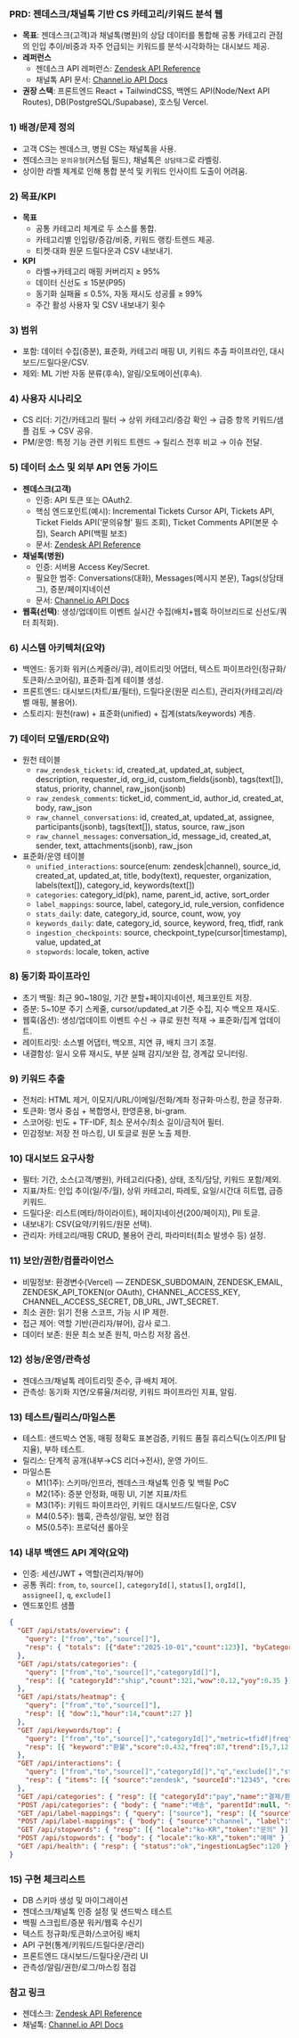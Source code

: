 ### PRD: 젠데스크/채널톡 기반 CS 카테고리/키워드 분석 웹

- **목표**: 젠데스크(고객)과 채널톡(병원)의 상담 데이터를 통합해 공통 카테고리 관점의 인입 추이/비중과 자주 언급되는 키워드를 분석·시각화하는 대시보드 제공.
- **레퍼런스**
  - 젠데스크 API 레퍼런스: [Zendesk API Reference](https://developer.zendesk.com/api-reference/)
  - 채널톡 API 문서: [Channel.io API Docs](https://api-doc.channel.io/)
- **권장 스택**: 프론트엔드 React + TailwindCSS, 백엔드 API(Node/Next API Routes), DB(PostgreSQL/Supabase), 호스팅 Vercel.

### 1) 배경/문제 정의
- 고객 CS는 젠데스크, 병원 CS는 채널톡을 사용.
- 젠데스크는 `문의유형`(커스텀 필드), 채널톡은 `상담태그`로 라벨링.
- 상이한 라벨 체계로 인해 통합 분석 및 키워드 인사이트 도출이 어려움.

### 2) 목표/KPI
- **목표**
  - 공통 카테고리 체계로 두 소스를 통합.
  - 카테고리별 인입량/증감/비중, 키워드 랭킹·트렌드 제공.
  - 티켓·대화 원문 드릴다운과 CSV 내보내기.
- **KPI**
  - 라벨→카테고리 매핑 커버리지 ≥ 95%
  - 데이터 신선도 ≤ 15분(P95)
  - 동기화 실패율 ≤ 0.5%, 자동 재시도 성공률 ≥ 99%
  - 주간 활성 사용자 및 CSV 내보내기 횟수

### 3) 범위
- 포함: 데이터 수집(증분), 표준화, 카테고리 매핑 UI, 키워드 추출 파이프라인, 대시보드/드릴다운/CSV.
- 제외: ML 기반 자동 분류(후속), 알림/오토메이션(후속).

### 4) 사용자 시나리오
- CS 리더: 기간/카테고리 필터 → 상위 카테고리/증감 확인 → 급증 항목 키워드/샘플 검토 → CSV 공유.
- PM/운영: 특정 기능 관련 키워드 트렌드 → 릴리스 전후 비교 → 이슈 전달.

### 5) 데이터 소스 및 외부 API 연동 가이드
- **젠데스크(고객)**
  - 인증: API 토큰 또는 OAuth2.
  - 핵심 엔드포인트(예시): Incremental Tickets Cursor API, Tickets API, Ticket Fields API(‘문의유형’ 필드 조회), Ticket Comments API(본문 수집), Search API(백필 보조)
  - 문서: [Zendesk API Reference](https://developer.zendesk.com/api-reference/)
- **채널톡(병원)**
  - 인증: 서버용 Access Key/Secret.
  - 필요한 범주: Conversations(대화), Messages(메시지 본문), Tags(상담태그), 증분/페이지네이션
  - 문서: [Channel.io API Docs](https://api-doc.channel.io/)
- **웹훅(선택)**: 생성/업데이트 이벤트 실시간 수집(배치+웹훅 하이브리드로 신선도/쿼터 최적화).

### 6) 시스템 아키텍처(요약)
- 백엔드: 동기화 워커(스케줄러/큐), 레이트리밋 어댑터, 텍스트 파이프라인(정규화/토큰화/스코어링), 표준화·집계 테이블 생성.
- 프론트엔드: 대시보드(차트/표/필터), 드릴다운(원문 리스트), 관리자(카테고리/라벨 매핑, 불용어).
- 스토리지: 원천(raw) + 표준화(unified) + 집계(stats/keywords) 계층.

### 7) 데이터 모델/ERD(요약)
- 원천 테이블
  - `raw_zendesk_tickets`: id, created_at, updated_at, subject, description, requester_id, org_id, custom_fields(jsonb), tags(text[]), status, priority, channel, raw_json(jsonb)
  - `raw_zendesk_comments`: ticket_id, comment_id, author_id, created_at, body, raw_json
  - `raw_channel_conversations`: id, created_at, updated_at, assignee, participants(jsonb), tags(text[]), status, source, raw_json
  - `raw_channel_messages`: conversation_id, message_id, created_at, sender, text, attachments(jsonb), raw_json
- 표준화/운영 테이블
  - `unified_interactions`: source(enum: zendesk|channel), source_id, created_at, updated_at, title, body(text), requester, organization, labels(text[]), category_id, keywords(text[])
  - `categories`: category_id(pk), name, parent_id, active, sort_order
  - `label_mappings`: source, label, category_id, rule_version, confidence
  - `stats_daily`: date, category_id, source, count, wow, yoy
  - `keywords_daily`: date, category_id, source, keyword, freq, tfidf, rank
  - `ingestion_checkpoints`: source, checkpoint_type(cursor|timestamp), value, updated_at
  - `stopwords`: locale, token, active

### 8) 동기화 파이프라인
- 초기 백필: 최근 90~180일, 기간 분할+페이지네이션, 체크포인트 저장.
- 증분: 5~10분 주기 스케줄, cursor/updated_at 기준 수집, 지수 백오프 재시도.
- 웹훅(옵션): 생성/업데이트 이벤트 수신 → 큐로 원천 적재 → 표준화/집계 업데이트.
- 레이트리밋: 소스별 어댑터, 백오프, 지연 큐, 배치 크기 조절.
- 내결함성: 일시 오류 재시도, 부분 실패 감지/보완 잡, 경계값 모니터링.

### 9) 키워드 추출
- 전처리: HTML 제거, 이모지/URL/이메일/전화/계좌 정규화·마스킹, 한글 정규화.
- 토큰화: 명사 중심 + 복합명사, 한영혼용, bi-gram.
- 스코어링: 빈도 + TF-IDF, 최소 문서수/최소 길이/금칙어 필터.
- 민감정보: 저장 전 마스킹, UI 토글로 원문 노출 제한.

### 10) 대시보드 요구사항
- 필터: 기간, 소스(고객/병원), 카테고리(다중), 상태, 조직/담당, 키워드 포함/제외.
- 지표/차트: 인입 추이(일/주/월), 상위 카테고리, 파레토, 요일/시간대 히트맵, 급증 키워드.
- 드릴다운: 리스트(메타/하이라이트), 페이지네이션(200/페이지), PII 토글.
- 내보내기: CSV(요약/키워드/원문 선택).
- 관리자: 카테고리/매핑 CRUD, 불용어 관리, 파라미터(최소 발생수 등) 설정.

### 11) 보안/권한/컴플라이언스
- 비밀정보: 환경변수(Vercel) — ZENDESK_SUBDOMAIN, ZENDESK_EMAIL, ZENDESK_API_TOKEN(or OAuth), CHANNEL_ACCESS_KEY, CHANNEL_ACCESS_SECRET, DB_URL, JWT_SECRET.
- 최소 권한: 읽기 전용 스코프, 가능 시 IP 제한.
- 접근 제어: 역할 기반(관리자/뷰어), 감사 로그.
- 데이터 보존: 원문 최소 보존 원칙, 마스킹 저장 옵션.

### 12) 성능/운영/관측성
- 젠데스크/채널톡 레이트리밋 준수, 큐·배치 제어.
- 관측성: 동기화 지연/오류율/처리량, 키워드 파이프라인 지표, 알림.

### 13) 테스트/릴리스/마일스톤
- 테스트: 샌드박스 연동, 매핑 정확도 표본검증, 키워드 품질 휴리스틱(노이즈/PII 탐지율), 부하 테스트.
- 릴리스: 단계적 공개(내부→CS 리더→전사), 운영 가이드.
- 마일스톤
  - M1(1주): 스키마/인프라, 젠데스크·채널톡 인증 및 백필 PoC
  - M2(1주): 증분 안정화, 매핑 UI, 기본 지표/차트
  - M3(1주): 키워드 파이프라인, 키워드 대시보드/드릴다운, CSV
  - M4(0.5주): 웹훅, 관측성/알림, 보안 점검
  - M5(0.5주): 프로덕션 롤아웃

### 14) 내부 백엔드 API 계약(요약)
- 인증: 세션/JWT + 역할(관리자/뷰어)
- 공통 쿼리: `from`, `to`, `source[]`, `categoryId[]`, `status[]`, `orgId[]`, `assignee[]`, `q`, `exclude[]`
- 엔드포인트 샘플

```json
{
  "GET /api/stats/overview": {
    "query": ["from","to","source[]"],
    "resp": { "totals": [{"date":"2025-10-01","count":123}], "byCategory": [{"categoryId":"pay","count":456}] }
  },
  "GET /api/stats/categories": {
    "query": ["from","to","source[]","categoryId[]"],
    "resp": [{ "categoryId":"ship","count":321,"wow":0.12,"yoy":0.35 }]
  },
  "GET /api/stats/heatmap": {
    "query": ["from","to","source[]"],
    "resp": [{ "dow":1,"hour":14,"count":27 }]
  },
  "GET /api/keywords/top": {
    "query": ["from","to","source[]","categoryId[]","metric=tfidf|freq","limit=50"],
    "resp": [{ "keyword":"환불","score":0.432,"freq":87,"trend":[5,7,12,20]}]
  },
  "GET /api/interactions": {
    "query": ["from","to","source[]","categoryId[]","q","exclude[]","status[]","page","pageSize"],
    "resp": { "items": [{ "source":"zendesk", "sourceId":"12345", "createdAt":"2025-10-01T10:00:00Z", "title":"환불 문의", "body":"...", "labels":["결제/환불"], "categoryId":"pay", "keywords":["환불","카드취소"] }], "total": 2456 }
  },
  "GET /api/categories": { "resp": [{ "categoryId":"pay","name":"결제/환불","parentId":null,"active":true,"sortOrder":10 }] },
  "POST /api/categories": { "body": { "name":"배송", "parentId":null, "sortOrder":20 }, "resp": { "categoryId":"ship" } },
  "GET /api/label-mappings": { "query": ["source"], "resp": [{ "source":"zendesk", "label":"문의유형/환불", "categoryId":"pay", "confidence":1.0 }] },
  "POST /api/label-mappings": { "body": { "source":"channel", "label":"배송지연", "categoryId":"ship", "confidence":0.9 } },
  "GET /api/stopwords": { "resp": [{ "locale":"ko-KR","token":"문의" }] },
  "POST /api/stopwords": { "body": { "locale":"ko-KR","token":"예매" } },
  "GET /api/health": { "resp": { "status":"ok","ingestionLagSec":120 } }
}
```

### 15) 구현 체크리스트
- DB 스키마 생성 및 마이그레이션
- 젠데스크/채널톡 인증 설정 및 샌드박스 테스트
- 백필 스크립트/증분 워커/웹훅 수신기
- 텍스트 정규화/토큰화/스코어링 배치
- API 구현(통계/키워드/드릴다운/관리)
- 프론트엔드 대시보드/드릴다운/관리 UI
- 관측성/알림/권한/로그/마스킹 점검

### 참고 링크
- 젠데스크: [Zendesk API Reference](https://developer.zendesk.com/api-reference/)
- 채널톡: [Channel.io API Docs](https://api-doc.channel.io/)


